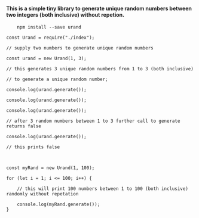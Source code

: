 #### This is a simple tiny library to generate unique random numbers between two integers (both inclusive) without repetion.
        npm install --save urand


```
const Urand = require("./index");

// supply two numbers to generate unique random numbers

const urand = new Urand(1, 3);

// this generates 3 unique random numbers from 1 to 3 (both inclusive) 

// to generate a unique random number;

console.log(urand.generate());

console.log(urand.generate());

console.log(urand.generate());

// after 3 random numbers between 1 to 3 further call to generate returns false

console.log(urand.generate());

// this prints false



const myRand = new Urand(1, 100);

for (let i = 1; i <= 100; i++) {

    // this will print 100 numbers between 1 to 100 (both inclusive) randomly without repetation

    console.log(myRand.generate());
}

```